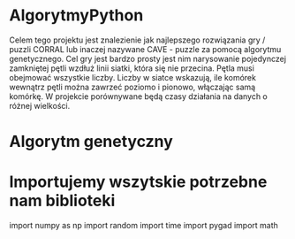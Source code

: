 # AlgorytmyPython

Celem tego projektu jest znalezienie jak najlepszego rozwiązania gry / puzzli CORRAL lub inaczej nazywane CAVE - puzzle za pomocą algorytmu genetycznego. Cel gry jest bardzo prosty jest nim narysowanie pojedynczej zamkniętej pętli wzdłuż linii siatki, która się nie przecina. Pętla musi obejmować wszystkie liczby. Liczby w siatce wskazują, ile komórek wewnątrz pętli można zawrzeć poziomo i pionowo, włączając samą komórkę. W projekcie porównywane będą czasy działania na danych o różnej wielkości.

# Algorytm genetyczny
# Importujemy wszytskie potrzebne nam biblioteki
import numpy as np
import random
import time
import pygad
import math
